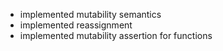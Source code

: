 - implemented mutability semantics
- implemented reassignment
- implemented mutability assertion for functions
